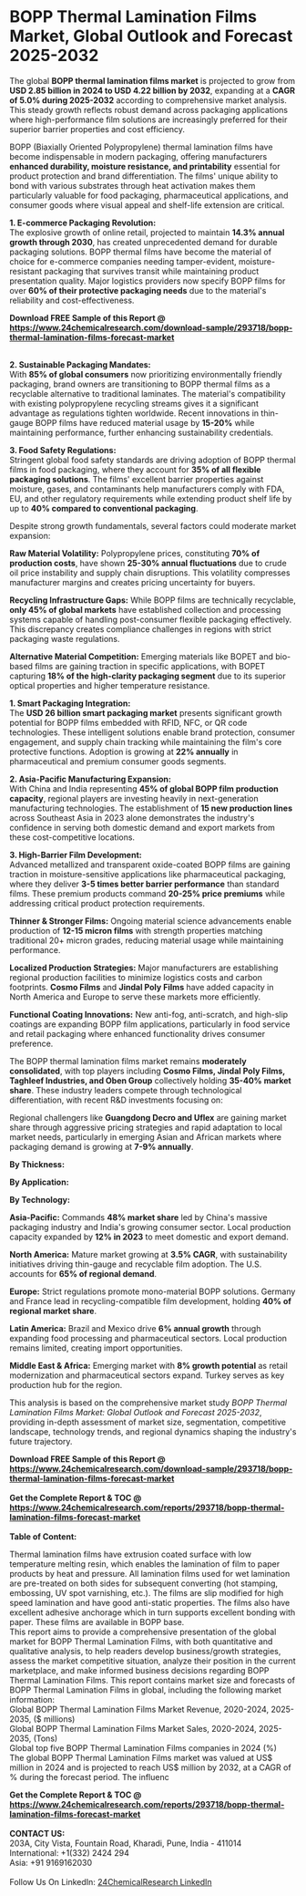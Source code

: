 <h1>BOPP Thermal Lamination Films Market, Global Outlook and Forecast 2025-2032</h1><p>The global <strong>BOPP thermal lamination films market</strong> is projected to grow from <strong>USD 2.85 billion in 2024 to USD 4.22 billion by 2032</strong>, expanding at a <strong>CAGR of 5.0% during 2025-2032</strong> according to comprehensive market analysis. This steady growth reflects robust demand across packaging applications where high-performance film solutions are increasingly preferred for their superior barrier properties and cost efficiency.</p><p>BOPP (Biaxially Oriented Polypropylene) thermal lamination films have become indispensable in modern packaging, offering manufacturers <strong>enhanced durability, moisture resistance, and printability</strong> essential for product protection and brand differentiation. The films' unique ability to bond with various substrates through heat activation makes them particularly valuable for food packaging, pharmaceutical applications, and consumer goods where visual appeal and shelf-life extension are critical.</p><p><strong>1. E-commerce Packaging Revolution:</strong><br>
The explosive growth of online retail, projected to maintain <strong>14.3% annual growth through 2030</strong>, has created unprecedented demand for durable packaging solutions. BOPP thermal films have become the material of choice for e-commerce companies needing tamper-evident, moisture-resistant packaging that survives transit while maintaining product presentation quality. Major logistics providers now specify BOPP films for over <strong>60% of their protective packaging needs</strong> due to the material's reliability and cost-effectiveness.</p><div><b>Download FREE Sample of this Report @ 
            <a href="https://www.24chemicalresearch.com/download-sample/293718/bopp-thermal-lamination-films-forecast-market">
            https://www.24chemicalresearch.com/download-sample/293718/bopp-thermal-lamination-films-forecast-market</a></b></div><br><p><strong>2. Sustainable Packaging Mandates:</strong><br>
With <strong>85% of global consumers</strong> now prioritizing environmentally friendly packaging, brand owners are transitioning to BOPP thermal films as a recyclable alternative to traditional laminates. The material's compatibility with existing polypropylene recycling streams gives it a significant advantage as regulations tighten worldwide. Recent innovations in thin-gauge BOPP films have reduced material usage by <strong>15-20%</strong> while maintaining performance, further enhancing sustainability credentials.</p><p><strong>3. Food Safety Regulations:</strong><br>
Stringent global food safety standards are driving adoption of BOPP thermal films in food packaging, where they account for <strong>35% of all flexible packaging solutions</strong>. The films' excellent barrier properties against moisture, gases, and contaminants help manufacturers comply with FDA, EU, and other regulatory requirements while extending product shelf life by up to <strong>40% compared to conventional packaging</strong>.</p><p>Despite strong growth fundamentals, several factors could moderate market expansion:</p><p><strong>Raw Material Volatility:</strong> Polypropylene prices, constituting <strong>70% of production costs</strong>, have shown <strong>25-30% annual fluctuations</strong> due to crude oil price instability and supply chain disruptions. This volatility compresses manufacturer margins and creates pricing uncertainty for buyers.</p><p><strong>Recycling Infrastructure Gaps:</strong> While BOPP films are technically recyclable, <strong>only 45% of global markets</strong> have established collection and processing systems capable of handling post-consumer flexible packaging effectively. This discrepancy creates compliance challenges in regions with strict packaging waste regulations.</p><p><strong>Alternative Material Competition:</strong> Emerging materials like BOPET and bio-based films are gaining traction in specific applications, with BOPET capturing <strong>18% of the high-clarity packaging segment</strong> due to its superior optical properties and higher temperature resistance.</p><p><strong>1. Smart Packaging Integration:</strong><br>
The <strong>USD 26 billion smart packaging market</strong> presents significant growth potential for BOPP films embedded with RFID, NFC, or QR code technologies. These intelligent solutions enable brand protection, consumer engagement, and supply chain tracking while maintaining the film's core protective functions. Adoption is growing at <strong>22% annually</strong> in pharmaceutical and premium consumer goods segments.</p><p><strong>2. Asia-Pacific Manufacturing Expansion:</strong><br>
With China and India representing <strong>45% of global BOPP film production capacity</strong>, regional players are investing heavily in next-generation manufacturing technologies. The establishment of <strong>15 new production lines</strong> across Southeast Asia in 2023 alone demonstrates the industry's confidence in serving both domestic demand and export markets from these cost-competitive locations.</p><p><strong>3. High-Barrier Film Development:</strong><br>
Advanced metallized and transparent oxide-coated BOPP films are gaining traction in moisture-sensitive applications like pharmaceutical packaging, where they deliver <strong>3-5 times better barrier performance</strong> than standard films. These premium products command <strong>20-25% price premiums</strong> while addressing critical product protection requirements.</p><p><strong>Thinner &amp; Stronger Films:</strong> Ongoing material science advancements enable production of <strong>12-15 micron films</strong> with strength properties matching traditional 20+ micron grades, reducing material usage while maintaining performance.</p><p><strong>Localized Production Strategies:</strong> Major manufacturers are establishing regional production facilities to minimize logistics costs and carbon footprints. <strong>Cosmo Films</strong> and <strong>Jindal Poly Films</strong> have added capacity in North America and Europe to serve these markets more efficiently.</p><p><strong>Functional Coating Innovations:</strong> New anti-fog, anti-scratch, and high-slip coatings are expanding BOPP film applications, particularly in food service and retail packaging where enhanced functionality drives consumer preference.</p><p>The BOPP thermal lamination films market remains <strong>moderately consolidated</strong>, with top players including <strong>Cosmo Films, Jindal Poly Films, Taghleef Industries, and Oben Group</strong> collectively holding <strong>35-40% market share</strong>. These industry leaders compete through technological differentiation, with recent R&amp;D investments focusing on:</p><p>Regional challengers like <strong>Guangdong Decro and Uflex</strong> are gaining market share through aggressive pricing strategies and rapid adaptation to local market needs, particularly in emerging Asian and African markets where packaging demand is growing at <strong>7-9% annually</strong>.</p><p><strong>By Thickness:</strong></p><p><strong>By Application:</strong></p><p><strong>By Technology:</strong></p><p><strong>Asia-Pacific:</strong> Commands <strong>48% market share</strong> led by China's massive packaging industry and India's growing consumer sector. Local production capacity expanded by <strong>12% in 2023</strong> to meet domestic and export demand.</p><p><strong>North America:</strong> Mature market growing at <strong>3.5% CAGR</strong>, with sustainability initiatives driving thin-gauge and recyclable film adoption. The U.S. accounts for <strong>65% of regional demand</strong>.</p><p><strong>Europe:</strong> Strict regulations promote mono-material BOPP solutions. Germany and France lead in recycling-compatible film development, holding <strong>40% of regional market share</strong>.</p><p><strong>Latin America:</strong> Brazil and Mexico drive <strong>6% annual growth</strong> through expanding food processing and pharmaceutical sectors. Local production remains limited, creating import opportunities.</p><p><strong>Middle East &amp; Africa:</strong> Emerging market with <strong>8% growth potential</strong> as retail modernization and pharmaceutical sectors expand. Turkey serves as key production hub for the region.</p><p>This analysis is based on the comprehensive market study <em>BOPP Thermal Lamination Films Market: Global Outlook and Forecast 2025-2032</em>, providing in-depth assessment of market size, segmentation, competitive landscape, technology trends, and regional dynamics shaping the industry's future trajectory.</p><div><b>Download FREE Sample of this Report @ 
            <a href="https://www.24chemicalresearch.com/download-sample/293718/bopp-thermal-lamination-films-forecast-market">
            https://www.24chemicalresearch.com/download-sample/293718/bopp-thermal-lamination-films-forecast-market</a></b></div><br><div><b>Get the Complete Report & TOC @ 
            <a href="https://www.24chemicalresearch.com/reports/293718/bopp-thermal-lamination-films-forecast-market">
            https://www.24chemicalresearch.com/reports/293718/bopp-thermal-lamination-films-forecast-market</a></b></div><br>
            <b>Table of Content:</b><p>Thermal lamination films have extrusion coated surface with low temperature melting resin, which enables the lamination of film to paper products by heat and pressure. All lamination films used for wet lamination are pre-treated on both sides for subsequent converting (hot stamping, embossing, UV spot varnishing, etc.). The films are slip modified for high speed lamination and have good anti-static properties. The films also have excellent adhesive anchorage which in turn supports excellent bonding with paper. These films are available in BOPP base.<br />
This report aims to provide a comprehensive presentation of the global market for BOPP Thermal Lamination Films, with both quantitative and qualitative analysis, to help readers develop business/growth strategies, assess the market competitive situation, analyze their position in the current marketplace, and make informed business decisions regarding BOPP Thermal Lamination Films. This report contains market size and forecasts of BOPP Thermal Lamination Films in global, including the following market information:<br />
Global BOPP Thermal Lamination Films Market Revenue, 2020-2024, 2025-2035, ($ millions)<br />
Global BOPP Thermal Lamination Films Market Sales, 2020-2024, 2025-2035, (Tons)<br />
Global top five BOPP Thermal Lamination Films companies in 2024 (%)<br />
The global BOPP Thermal Lamination Films market was valued at US$ million in 2024 and is projected to reach US$ million by 2032, at a CAGR of % during the forecast period. The influenc</p><div><b>Get the Complete Report & TOC @ 
            <a href="https://www.24chemicalresearch.com/reports/293718/bopp-thermal-lamination-films-forecast-market">
            https://www.24chemicalresearch.com/reports/293718/bopp-thermal-lamination-films-forecast-market</a></b></div><br><b>CONTACT US:</b><br>
            203A, City Vista, Fountain Road, Kharadi, Pune, India - 411014<br>
            International: +1(332) 2424 294<br>
            Asia: +91 9169162030 <br><br>
            Follow Us On LinkedIn: <a href="https://www.linkedin.com/company/24chemicalresearch/">24ChemicalResearch LinkedIn</a>